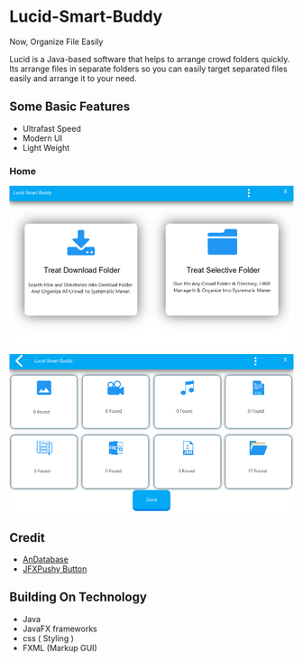 # Lucid-Smart-Buddy
Now, Organize File Easily

Lucid is a Java-based software that helps to arrange crowd folders quickly. Its arrange files in separate folders so you can easily target separated files easily and arrange it to your need.

## Some Basic Features  
* Ultrafast Speed
* Modern UI
* Light Weight

### Home 
![Home](https://raw.githubusercontent.com/Anikeshpatel/Lucid-Smart-Buddy/master/src/Resources/screenshot/Untitled-1.png)  



  
![Working UI](https://raw.githubusercontent.com/Anikeshpatel/Lucid-Smart-Buddy/master/src/Resources/screenshot/Untitled-2.png)
      
      
      
## Credit

- [AnDatabase](https://github.com/anongrp/andatabase)
- [JFXPushy Button](https://github.com/Anikeshpatel/JFXPushyButton)  

  
## Building On Technology
- Java
- JavaFX frameworks
- css ( Styling )
- FXML (Markup GUI)
